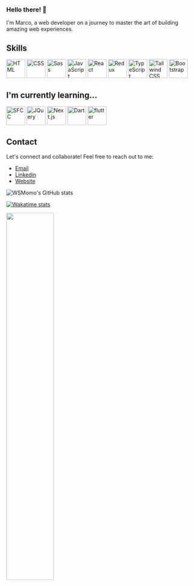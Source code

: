 ### Hello there! 👋 
I'm Marco, a web developer on a journey to master the art of building amazing web experiences. 

## Skills 
<div>
	<img height="50" src="https://skillicons.dev/icons?i=html" alt="HTML" title="HTML"/>
	<img height="50" src="https://skillicons.dev/icons?i=css" alt="CSS" title="CSS"/>
	<img height="50" src="https://skillicons.dev/icons?i=sass" alt="Sass" title="Sass"/>
	<img height="50" src="https://skillicons.dev/icons?i=js" alt="JavaScript" title="JavaScript"/>
	<img height="50" src="https://skillicons.dev/icons?i=react" alt="React" title="React"/>
	<img height="50" src="https://skillicons.dev/icons?i=redux" alt="Redux" title="Redux"/>
	<img height="50" src="https://skillicons.dev/icons?i=ts" alt="TypeScript" title="TypeScript"/>
	<img height="50" src="https://skillicons.dev/icons?i=tailwind" alt="Tailwind CSS" title="Tailwind"/>
	<img height="50" src="https://skillicons.dev/icons?i=bootstrap" alt="Bootstrap" title="Bootstrap"/>
</div>

## I'm currently learning...
<div>
	<img height="50" width="50" src="https://upload.wikimedia.org/wikipedia/commons/thumb/f/f9/Salesforce.com_logo.svg/2560px-Salesforce.com_logo.svg.png" alt="SFCC" title="SFCC"/>
	<img height="50" src="https://skillicons.dev/icons?i=jquery" alt="JQuery" title="JQuery"/>
	<img height="50" src="https://skillicons.dev/icons?i=nextjs" alt="Next.js" title="Next.js"/>
	<img height="50" src="https://skillicons.dev/icons?i=dart" alt="Dart" title="Dart"/>
	<img height="50" src="https://skillicons.dev/icons?i=nextjs" alt="flutter" title="Flutter"/>
</div>
	
</div>

## Contact
Let's connect and collaborate! Feel free to reach out to me:

- [Email](mailto:momomarcoj@gmail.com)
- [Linkedin](https://www.linkedin.com/in/marco-momo-61b08a159/?original_referer=https%3A%2F%2Fwsmomo.github.io%2F)
- [Website](https://wsmomo.github.io/Portfolio-Marco-Momo/)
  
![WSMomo's GitHub stats](https://github-readme-stats.vercel.app/api?username=wsmomo&theme=github_dark&hide=issues,contribs&show_icons=true)

<!-- ![Top Langs](https://github-readme-stats.vercel.app/api/top-langs/?username=wsmomo&layout=donut&theme=github_dark) -->

[![Wakatime stats](https://github-readme-stats.vercel.app/api/wakatime?username=wsmomo&theme=github_dark)](https://wakatime.com/@wsmomo)


  <div>
    <img width="50%" src="https://github-readme-stats.vercel.app/api/top-langs/?username=wsmomo&theme=radical&bg_color=282828&hide_border=true&include_all_commits=true&count_private=true&layout=compact" />
  </div>
  

<!--
## 🏆 GitHub Trophies

![](https://github-profile-trophy.vercel.app/?username=wsmomo&theme=chalk&no-frame=true&no-bg=true&margin-w=4)

---
-->
<!-- [![](https://visitcount.itsvg.in/api?id=wsmomo&label=Profile%20Views&color=12&pretty=true)](https://visitcount.itsvg.in) -->
